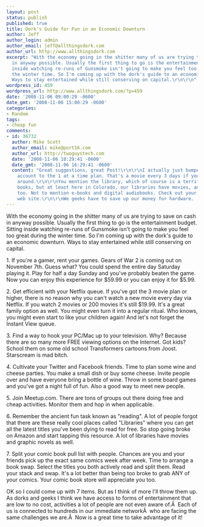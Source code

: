 ```yaml
---
layout: post
status: publish
published: true
title: Dork's Guide for Fun in an Economic Downturn
author: Jeff
author_login: admin
author_email: jeff@allthingsdork.com
author_url: http://www.allthingsdork.com
excerpt: "With the economy going in the shitter many of us are trying to save on cash
  in anyway possible. Usually the first thing to go is the entertainment budget. Sitting
  inside watching re-runs of Gunsmoke isn't going to make you feel too great during
  the winter time. So I'm coming up with the dork's guide to an economic downturn.
  Ways to stay entertained while still conserving on capital.\r\n\r\n"
wordpress_id: 459
wordpress_url: http://www.allthingsdork.com/?p=459
date: '2008-11-06 09:00:29 -0600'
date_gmt: '2008-11-06 15:00:29 -0600'
categories:
- Random
tags:
- cheap fun
comments:
- id: 36732
  author: Mike Scott
  author_email: mike@port16.com
  author_url: http://twoguystech.com
  date: '2008-11-06 10:29:41 -0600'
  date_gmt: '2008-11-06 16:29:41 -0600'
  content: "Great suggestions, great Post!\r\n\r\nI actually just bumped my Netflix
    account to the 1 at a time plan. That's a movie every 3 days if you turn them
    around.\r\n\r\nYou mention the library, which of course is a terrific place for
    books, but at least here in Colorado, our libraries have movies, and audiobooks
    too. Not to mention e-books and digital audiobooks. Check out your librarie's
    web site.\r\n\r\nWe geeks have to save up our money for hardware. :-)"
---
```

<p>With the economy going in the shitter many of us are trying to save on cash in anyway possible. Usually the first thing to go is the entertainment budget. Sitting inside watching re-runs of Gunsmoke isn't going to make you feel too great during the winter time. So I'm coming up with the dork's guide to an economic downturn. Ways to stay entertained while still conserving on capital.</p>
<p><a id="more"></a><a id="more-459"></a></p>
<p>1. If you're a gamer, rent your games. Gears of War 2 is coming out on November 7th. Guess what? You could spend the entire day Saturday playing it. Play for half a day Sunday and you've probably beaten the game. Now you can enjoy this experience for $59.99 or you can enjoy it for $5.99.</p>
<p>2. Get efficient with your Netflix queue. If you've got the 3 movie plan or higher, there is no reason why you can't watch a new movie every day via Netflix. If you watch 2 movies or 200 movies it's still $19.99. It's a great family option as well. You might even turn it into a regular ritual. Who knows, you might even start to like your children again! And let's not forget the Instant View queue.</p>
<p>3. Find a way to hook your PC/Mac up to your television. Why? Because there are so many more FREE viewing options on the Internet. Got kids? School them on some old school Transformers cartoons from Joost. Starscream is mad bitch.</p>
<p>4. Cultivate your Twitter and Facebook friends. Time to plan some wine and cheese parties. You make a small dish or buy some cheese. Invite people over and have everyone bring a bottle of wine. Throw in some board games and you've got a night full of fun. Also a good way to meet new people.</p>
<p>5. Join Meetup.com. There are tons of groups out there doing free and cheap activities. Monitor them and hop in when applicable.</p>
<p>6. Remember the ancient fun task known as "reading". A lot of people forgot that there are these really cool places called "Libraries" where you can get all the latest titles you've been dying to read for free. So stop going broke on Amazon and start tapping this resource. A lot of libraries have movies and graphic novels as well.</p>
<p>7. Split your comic book pull list with people. Chances are you and your friends pick up the exact same comics week after week. Time to arrange a book swap. Select the titles you both actively read and split them. Read your stack and swap. It's a lot better than being too broke to grab ANY of your comics. Your comic book store will appreciate you too.</p>
<p>OK so I could come up with 7 items. But as I think of more I'll throw them up. As dorks and geeks I think we have access to forms of entertainment that are low to no cost, activities a lot of people are not even aware of.&Acirc;&nbsp; Each of us is connected to hundreds in our immediate network&Acirc;&nbsp; who are facing the same challenges we are.&Acirc;&nbsp; Now is a great time to take advantage of it!<span> </span></p>
